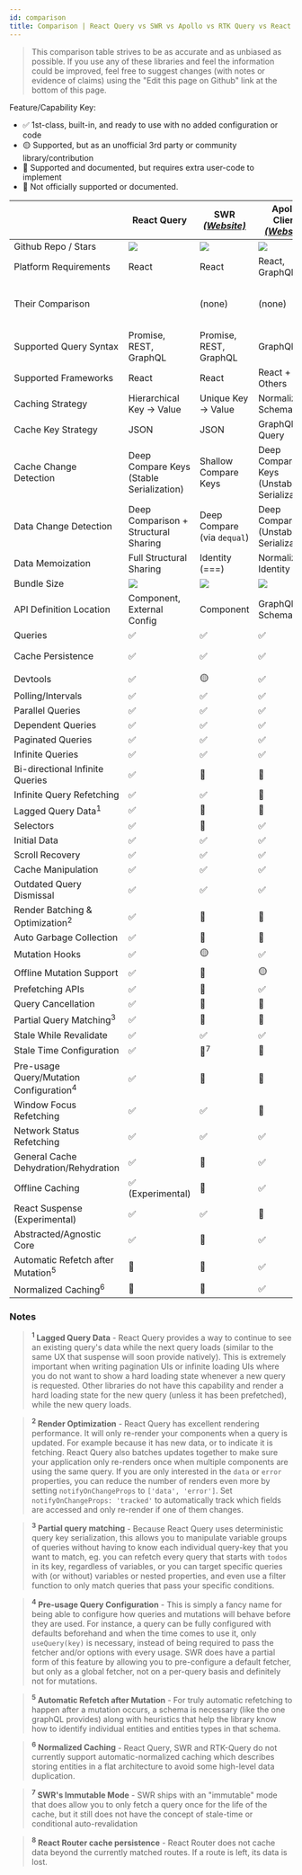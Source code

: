 ```yaml
---
id: comparison
title: Comparison | React Query vs SWR vs Apollo vs RTK Query vs React Router
---
```


> This comparison table strives to be as accurate and as unbiased as possible. If you use any of these libraries and feel the information could be improved, feel free to suggest changes (with notes or evidence of claims) using the "Edit this page on Github" link at the bottom of this page.

Feature/Capability Key:

- ✅ 1st-class, built-in, and ready to use with no added configuration or code
- 🟡 Supported, but as an unofficial 3rd party or community library/contribution
- 🔶 Supported and documented, but requires extra user-code to implement
- 🛑 Not officially supported or documented.

|                                                    | React Query                              | SWR [_(Website)_][swr]      | Apollo Client [_(Website)_][apollo]        | RTK-Query [_(Website)_][rtk-query]   | React Router [_(Website)_][react-router]                                  |
| -------------------------------------------------- | ---------------------------------------- | --------------------------- | ------------------------------------------ | ------------------------------------ | ------------------------------------------------------------------------- |
| Github Repo / Stars                                | [![][stars-react-query]][gh-react-query] | [![][stars-swr]][gh-swr]    | [![][stars-apollo]][gh-apollo]             | [![][stars-rtk-query]][gh-rtk-query] | [![][stars-react-router]][gh-react-router]                                |
| Platform Requirements                              | React                                    | React                       | React, GraphQL                             | Redux                                | React                                                                     |
| Their Comparison                                   |                                          | (none)                      | (none)                                     | [Comparison][rtk-query-comparison]   | [Comparison][react-router-comparison]                                     |
| Supported Query Syntax                             | Promise, REST, GraphQL                   | Promise, REST, GraphQL      | GraphQL                                    | Promise, REST, GraphQL               | Promise, REST, GraphQL                                                    |
| Supported Frameworks                               | React                                    | React                       | React + Others                             | Any                                  | React                                                                     |
| Caching Strategy                                   | Hierarchical Key -> Value                | Unique Key -> Value         | Normalized Schema                          | Unique Key -> Value                  | Nested Route -> value                                                     |
| Cache Key Strategy                                 | JSON                                     | JSON                        | GraphQL Query                              | JSON                                 | Route Path                                                                |
| Cache Change Detection                             | Deep Compare Keys (Stable Serialization) | Shallow Compare Keys        | Deep Compare Keys (Unstable Serialization) | Key Referential Equality (===)       | Route Change                                                              |
| Data Change Detection                              | Deep Comparison + Structural Sharing     | Deep Compare (via `dequal`) | Deep Compare (Unstable Serialization)      | Key Referential Equality (===)       | Loader Run                                                                |
| Data Memoization                                   | Full Structural Sharing                  | Identity (===)              | Normalized Identity                        | Identity (===)                       | Identity (===)                                                            |
| Bundle Size                                        | [![][bp-react-query]][bpl-react-query]   | [![][bp-swr]][bpl-swr]      | [![][bp-apollo]][bpl-apollo]               | [![][bp-rtk-query]][bpl-rtk-query]   | [![][bp-react-router]][bpl-react-router] + [![][bp-history]][bpl-history] |
| API Definition Location                            | Component, External Config               | Component                   | GraphQL Schema                             | External Config                      | Route Tree Configuration                                                  |
| Queries                                            | ✅                                       | ✅                          | ✅                                         | ✅                                   | ✅                                                                        |
| Cache Persistence                                  | ✅                                       | ✅                          | ✅                                         | ✅                                   | 🛑 Active Routes Only <sup>8</sup>                                        |
| Devtools                                           | ✅                                       | 🟡                          | ✅                                         | ✅                                   | 🛑                                                                        |
| Polling/Intervals                                  | ✅                                       | ✅                          | ✅                                         | ✅                                   | 🛑                                                                        |
| Parallel Queries                                   | ✅                                       | ✅                          | ✅                                         | ✅                                   | ✅                                                                        |
| Dependent Queries                                  | ✅                                       | ✅                          | ✅                                         | ✅                                   | ✅                                                                        |
| Paginated Queries                                  | ✅                                       | ✅                          | ✅                                         | ✅                                   | ✅                                                                        |
| Infinite Queries                                   | ✅                                       | ✅                          | ✅                                         | 🛑                                   | 🛑                                                                        |
| Bi-directional Infinite Queries                    | ✅                                       | 🔶                          | 🔶                                         | 🛑                                   | 🛑                                                                        |
| Infinite Query Refetching                          | ✅                                       | ✅                          | 🛑                                         | 🛑                                   | 🛑                                                                        |
| Lagged Query Data<sup>1</sup>                      | ✅                                       | 🔶                          | 🛑                                         | ✅                                   | ✅                                                                        |
| Selectors                                          | ✅                                       | 🛑                          | ✅                                         | ✅                                   | N/A                                                                       |
| Initial Data                                       | ✅                                       | ✅                          | ✅                                         | ✅                                   | ✅                                                                        |
| Scroll Recovery                                    | ✅                                       | ✅                          | ✅                                         | ✅                                   | ✅                                                                        |
| Cache Manipulation                                 | ✅                                       | ✅                          | ✅                                         | ✅                                   | 🛑                                                                        |
| Outdated Query Dismissal                           | ✅                                       | ✅                          | ✅                                         | ✅                                   | ✅                                                                        |
| Render Batching & Optimization<sup>2</sup>         | ✅                                       | 🛑                          | 🛑                                         | ✅                                   | ✅                                                                        |
| Auto Garbage Collection                            | ✅                                       | 🛑                          | 🛑                                         | ✅                                   | N/A                                                                       |
| Mutation Hooks                                     | ✅                                       | 🟡                          | ✅                                         | ✅                                   | ✅                                                                        |
| Offline Mutation Support                           | ✅                                       | 🛑                          | 🟡                                         | 🛑                                   | 🛑                                                                        |
| Prefetching APIs                                   | ✅                                       | 🔶                          | ✅                                         | ✅                                   | ✅                                                                        |
| Query Cancellation                                 | ✅                                       | 🛑                          | 🛑                                         | 🛑                                   | ✅                                                                        |
| Partial Query Matching<sup>3</sup>                 | ✅                                       | 🛑                          | 🛑                                         | ✅                                   | N/A                                                                       |
| Stale While Revalidate                             | ✅                                       | ✅                          | ✅                                         | ✅                                   | 🛑                                                                        |
| Stale Time Configuration                           | ✅                                       | 🛑<sup>7</sup>              | 🛑                                         | ✅                                   | 🛑                                                                        |
| Pre-usage Query/Mutation Configuration<sup>4</sup> | ✅                                       | 🛑                          | 🛑                                         | ✅                                   | ✅                                                                        |
| Window Focus Refetching                            | ✅                                       | ✅                          | 🛑                                         | 🔶                                   | 🛑                                                                        |
| Network Status Refetching                          | ✅                                       | ✅                          | ✅                                         | 🔶                                   | 🛑                                                                        |
| General Cache Dehydration/Rehydration              | ✅                                       | 🛑                          | ✅                                         | ✅                                   | ✅                                                                        |
| Offline Caching                                    | ✅ (Experimental)                        | 🛑                          | ✅                                         | 🔶                                   | 🛑                                                                        |
| React Suspense (Experimental)                      | ✅                                       | ✅                          | 🛑                                         | 🛑                                   | ✅                                                                        |
| Abstracted/Agnostic Core                           | ✅                                       | 🛑                          | ✅                                         | ✅                                   | 🛑                                                                        |
| Automatic Refetch after Mutation<sup>5</sup>       | 🔶                                       | 🔶                          | ✅                                         | ✅                                   | ✅                                                                        |
| Normalized Caching<sup>6</sup>                     | 🛑                                       | 🛑                          | ✅                                         | 🛑                                   | 🛑                                                                        |

### Notes

> **<sup>1</sup> Lagged Query Data** - React Query provides a way to continue to see an existing query's data while the next query loads (similar to the same UX that suspense will soon provide natively). This is extremely important when writing pagination UIs or infinite loading UIs where you do not want to show a hard loading state whenever a new query is requested. Other libraries do not have this capability and render a hard loading state for the new query (unless it has been prefetched), while the new query loads.

> **<sup>2</sup> Render Optimization** - React Query has excellent rendering performance. It will only re-render your components when a query is updated. For example because it has new data, or to indicate it is fetching. React Query also batches updates together to make sure your application only re-renders once when multiple components are using the same query. If you are only interested in the `data` or `error` properties, you can reduce the number of renders even more by setting `notifyOnChangeProps` to `['data', 'error']`. Set `notifyOnChangeProps: 'tracked'` to automatically track which fields are accessed and only re-render if one of them changes.

> **<sup>3</sup> Partial query matching** - Because React Query uses deterministic query key serialization, this allows you to manipulate variable groups of queries without having to know each individual query-key that you want to match, eg. you can refetch every query that starts with `todos` in its key, regardless of variables, or you can target specific queries with (or without) variables or nested properties, and even use a filter function to only match queries that pass your specific conditions.

> **<sup>4</sup> Pre-usage Query Configuration** - This is simply a fancy name for being able to configure how queries and mutations will behave before they are used. For instance, a query can be fully configured with defaults beforehand and when the time comes to use it, only `useQuery(key)` is necessary, instead of being required to pass the fetcher and/or options with every usage. SWR does have a partial form of this feature by allowing you to pre-configure a default fetcher, but only as a global fetcher, not on a per-query basis and definitely not for mutations.

> **<sup>5</sup> Automatic Refetch after Mutation** - For truly automatic refetching to happen after a mutation occurs, a schema is necessary (like the one graphQL provides) along with heuristics that help the library know how to identify individual entities and entities types in that schema.

> **<sup>6</sup> Normalized Caching** - React Query, SWR and RTK-Query do not currently support automatic-normalized caching which describes storing entities in a flat architecture to avoid some high-level data duplication.

> **<sup>7</sup> SWR's Immutable Mode** - SWR ships with an "immutable" mode that does allow you to only fetch a query once for the life of the cache, but it still does not have the concept of stale-time or conditional auto-revalidation

> **<sup>8</sup> React Router cache persistence** - React Router does not cache data beyond the currently matched routes. If a route is left, its data is lost.

<!-- -->

[bpl-react-query]: https://bundlephobia.com/result?p=react-query
[bp-react-query]: https://badgen.net/bundlephobia/minzip/react-query?label=💾
[gh-react-query]: https://github.com/tannerlinsley/react-query
[stars-react-query]: https://img.shields.io/github/stars/tannerlinsley/react-query?label=%F0%9F%8C%9F

<!-- -->

[swr]: https://github.com/vercel/swr
[bp-swr]: https://badgen.net/bundlephobia/minzip/swr?label=💾
[gh-swr]: https://github.com/vercel/swr
[stars-swr]: https://img.shields.io/github/stars/vercel/swr?label=%F0%9F%8C%9F
[bpl-swr]: https://bundlephobia.com/result?p=swr

<!-- -->

[apollo]: https://github.com/apollographql/apollo-client
[bp-apollo]: https://badgen.net/bundlephobia/minzip/@apollo/client?label=💾
[gh-apollo]: https://github.com/apollographql/apollo-client
[stars-apollo]: https://img.shields.io/github/stars/apollographql/apollo-client?label=%F0%9F%8C%9F
[bpl-apollo]: https://bundlephobia.com/result?p=@apollo/client

<!-- -->

[rtk-query]: https://redux-toolkit.js.org/rtk-query/overview
[rtk-query-comparison]: https://redux-toolkit.js.org/rtk-query/comparison
[rtk-query-bundle-size]: https://redux-toolkit.js.org/rtk-query/comparison#bundle-size
[bp-rtk]: https://badgen.net/bundlephobia/minzip/@reduxjs/toolkit?label=💾
[bp-rtk-query]: https://badgen.net/bundlephobia/minzip/@reduxjs/toolkit?label=💾
[gh-rtk-query]: https://github.com/reduxjs/redux-toolkit
[stars-rtk-query]: https://img.shields.io/github/stars/reduxjs/redux-toolkit?label=🌟
[bpl-rtk]: https://bundlephobia.com/result?p=@reduxjs/toolkit
[bpl-rtk-query]: https://bundlephobia.com/package/@reduxjs/toolkit

<!-- -->

[react-router]: https://github.com/remix-run/react-router
[bp-react-router]: https://badgen.net/bundlephobia/minzip/react-router-dom?label=💾
[gh-react-router]: https://github.com/remix-run/react-router
[stars-react-router]: https://img.shields.io/github/stars/remix-run/react-router?label=%F0%9F%8C%9F
[bpl-react-router]: https://bundlephobia.com/result?p=react-router-dom
[bp-history]: https://badgen.net/bundlephobia/minzip/history?label=💾
[bpl-history]: https://bundlephobia.com/result?p=history
